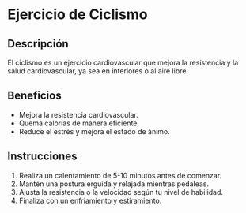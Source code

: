 # Ejercicio de Ciclismo

## Descripción
El ciclismo es un ejercicio cardiovascular que mejora la resistencia y la salud cardiovascular, ya sea en interiores o al aire libre.

## Beneficios
- Mejora la resistencia cardiovascular.
- Quema calorías de manera eficiente.
- Reduce el estrés y mejora el estado de ánimo.

## Instrucciones
1. Realiza un calentamiento de 5-10 minutos antes de comenzar.
2. Mantén una postura erguida y relajada mientras pedaleas.
3. Ajusta la resistencia o la velocidad según tu nivel de habilidad.
4. Finaliza con un enfriamiento y estiramiento.
